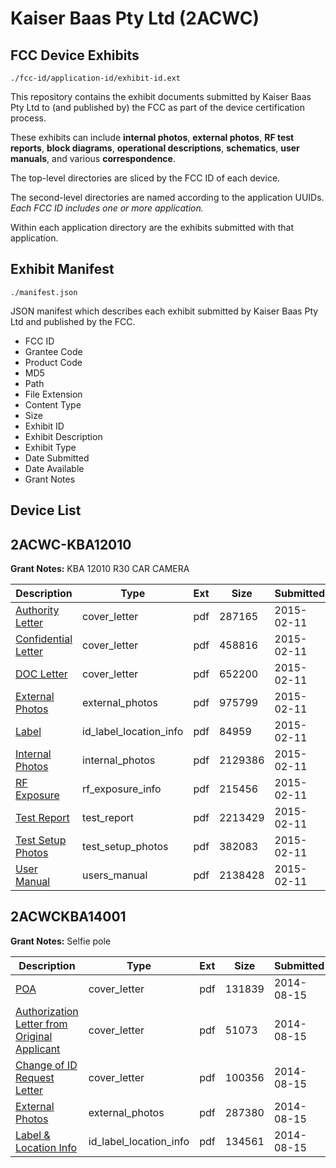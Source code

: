 # Kaiser Baas Pty Ltd (2ACWC)
## FCC Device Exhibits

```
./fcc-id/application-id/exhibit-id.ext
```

This repository contains the exhibit documents submitted by Kaiser Baas Pty Ltd to (and published by) the FCC as part of the device certification process.

These exhibits can include **internal photos**, **external photos**, **RF test reports**, **block diagrams**, **operational descriptions**, **schematics**, **user manuals**, and various **correspondence**.

The top-level directories are sliced by the FCC ID of each device.

The second-level directories are named according to the application UUIDs. *Each FCC ID includes one or more application.*

Within each application directory are the exhibits submitted with that application. 

## Exhibit Manifest

```
./manifest.json
```

JSON manifest which describes each exhibit submitted by Kaiser Baas Pty Ltd and published by the FCC.

- FCC ID
- Grantee Code
- Product Code
- MD5
- Path
- File Extension
- Content Type
- Size
- Exhibit ID
- Exhibit Description
- Exhibit Type
- Date Submitted
- Date Available
- Grant Notes

## Device List
## 2ACWC-KBA12010
**Grant Notes:** KBA 12010 R30 CAR CAMERA

| Description | Type | Ext | Size | Submitted | Available |
| ----------- | ---- | --- | ---- | --------- | --------- |
| [Authority Letter](2ACWC-KBA12010/7bf0eac56e71546540d80d87f0efb276/2530534.pdf) | cover_letter | pdf | 287165 | 2015-02-11 | 2015-02-11 |
| [Confidential Letter](2ACWC-KBA12010/7bf0eac56e71546540d80d87f0efb276/2530535.pdf) | cover_letter | pdf | 458816 | 2015-02-11 | 2015-02-11 |
| [DOC Letter](2ACWC-KBA12010/7bf0eac56e71546540d80d87f0efb276/2530537.pdf) | cover_letter | pdf | 652200 | 2015-02-11 | 2015-02-11 |
| [External Photos](2ACWC-KBA12010/7bf0eac56e71546540d80d87f0efb276/2530536.pdf) | external_photos | pdf | 975799 | 2015-02-11 | 2015-02-11 |
| [Label](2ACWC-KBA12010/7bf0eac56e71546540d80d87f0efb276/2530539.pdf) | id_label_location_info | pdf | 84959 | 2015-02-11 | 2015-02-11 |
| [Internal Photos](2ACWC-KBA12010/7bf0eac56e71546540d80d87f0efb276/2530538.pdf) | internal_photos | pdf | 2129386 | 2015-02-11 | 2015-02-11 |
| [RF Exposure](2ACWC-KBA12010/7bf0eac56e71546540d80d87f0efb276/2530542.pdf) | rf_exposure_info | pdf | 215456 | 2015-02-11 | 2015-02-11 |
| [Test Report](2ACWC-KBA12010/7bf0eac56e71546540d80d87f0efb276/2530541.pdf) | test_report | pdf | 2213429 | 2015-02-11 | 2015-02-11 |
| [Test Setup Photos](2ACWC-KBA12010/7bf0eac56e71546540d80d87f0efb276/2530540.pdf) | test_setup_photos | pdf | 382083 | 2015-02-11 | 2015-02-11 |
| [User Manual](2ACWC-KBA12010/7bf0eac56e71546540d80d87f0efb276/2530543.pdf) | users_manual | pdf | 2138428 | 2015-02-11 | 2015-02-11 |
## 2ACWCKBA14001
**Grant Notes:** Selfie pole

| Description | Type | Ext | Size | Submitted | Available |
| ----------- | ---- | --- | ---- | --------- | --------- |
| [POA](2ACWCKBA14001/90dc82aa5dc35213b3c053e5961ac5dd/2359116.pdf) | cover_letter | pdf | 131839 | 2014-08-15 | 2014-08-15 |
| [Authorization Letter from Original Applicant](2ACWCKBA14001/90dc82aa5dc35213b3c053e5961ac5dd/2359117.pdf) | cover_letter | pdf | 51073 | 2014-08-15 | 2014-08-15 |
| [Change of ID Request Letter](2ACWCKBA14001/90dc82aa5dc35213b3c053e5961ac5dd/2359118.pdf) | cover_letter | pdf | 100356 | 2014-08-15 | 2014-08-15 |
| [External Photos](2ACWCKBA14001/90dc82aa5dc35213b3c053e5961ac5dd/2319814.pdf) | external_photos | pdf | 287380 | 2014-08-15 | 2014-08-15 |
| [Label & Location Info](2ACWCKBA14001/90dc82aa5dc35213b3c053e5961ac5dd/2359120.pdf) | id_label_location_info | pdf | 134561 | 2014-08-15 | 2014-08-15 |
